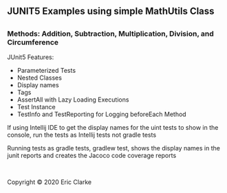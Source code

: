 <h2>JUNIT5 Examples using simple MathUtils Class<h2/>
<h3>Methods: Addition, Subtraction, Multiplication, Division, and Circumference</h3>
<p>JUnit5 Features:</p>
<ul>
<li>Parameterized Tests</li>
<li>Nested Classes</li>
<li>Display names</li>
<li>Tags</li>
<li>AssertAll with Lazy Loading Executions</li>
<li>Test Instance</li>
<li>TestInfo and TestReporting for Logging beforeEach Method</li>
</ul>

<p>If using Intellij IDE to get the display names for the uint tests to show in the console, run the tests as Intellij tests not gradle tests</p>
<p>Running tests as gradle tests, gradlew test, shows the display names in the junit reports and creates the Jacoco code coverage reports</p>
<p>&nbsp;</p>
<footer>Copyright &copy; 2020 Eric Clarke</footer>